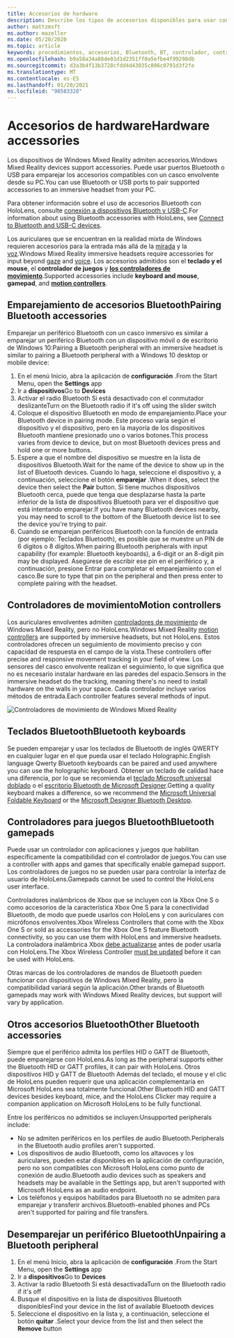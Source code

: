 ```yaml
---
title: Accesorios de hardware
description: Describe los tipos de accesorios disponibles para usar con Windows Mixed Reality y cómo configurarlos.
author: mattzmsft
ms.author: mazeller
ms.date: 05/20/2020
ms.topic: article
keywords: procedimientos, accesorios, Bluetooth, BT, controlador, controlador de juegos, clic, Xbox, hardware, auriculares de realidad mixta, auriculares de realidad mixta de Windows, auriculares de realidad virtual, controlador de movimiento
ms.openlocfilehash: b9a58a34a88de01d1d2351ff0a5efbe4f99298db
ms.sourcegitcommit: d3a3b4f13b3728cfdd4d43035c806c0791d3f2fe
ms.translationtype: MT
ms.contentlocale: es-ES
ms.lasthandoff: 01/20/2021
ms.locfileid: "98583328"
---
```

# <a name="hardware-accessories"></a><span data-ttu-id="7be99-104">Accesorios de hardware</span><span class="sxs-lookup"><span data-stu-id="7be99-104">Hardware accessories</span></span>

<span data-ttu-id="7be99-105">Los dispositivos de Windows Mixed Reality admiten accesorios.</span><span class="sxs-lookup"><span data-stu-id="7be99-105">Windows Mixed Reality devices support accessories.</span></span> <span data-ttu-id="7be99-106">Puede usar puertos Bluetooth o USB para emparejar los accesorios compatibles con un casco envolvente desde su PC.</span><span class="sxs-lookup"><span data-stu-id="7be99-106">You can use Bluetooth or USB ports to pair supported accessories to an immersive headset from your PC.</span></span>

<span data-ttu-id="7be99-107">Para obtener información sobre el uso de accesorios Bluetooth con HoloLens, consulte [conexión a dispositivos Bluetooth y USB-C](/hololens/hololens-connect-devices).</span><span class="sxs-lookup"><span data-stu-id="7be99-107">For information about using Bluetooth accessories with HoloLens, see [Connect to Bluetooth and USB-C devices](/hololens/hololens-connect-devices).</span></span>

<span data-ttu-id="7be99-108">Los auriculares que se encuentran en la realidad mixta de Windows requieren accesorios para la entrada más allá de la [mirada](../design/gaze-and-commit.md) y la [voz](../design/voice-input.md).</span><span class="sxs-lookup"><span data-stu-id="7be99-108">Windows Mixed Reality immersive headsets require accessories for input beyond [gaze](../design/gaze-and-commit.md) and [voice](../design/voice-input.md).</span></span> <span data-ttu-id="7be99-109">Los accesorios admitidos son el **teclado y el mouse**, el **controlador de juegos** y **[los controladores de movimiento](../design/motion-controllers.md)**.</span><span class="sxs-lookup"><span data-stu-id="7be99-109">Supported accessories include **keyboard and mouse**, **gamepad**, and **[motion controllers](../design/motion-controllers.md)**.</span></span>

## <a name="pairing-bluetooth-accessories"></a><span data-ttu-id="7be99-110">Emparejamiento de accesorios Bluetooth</span><span class="sxs-lookup"><span data-stu-id="7be99-110">Pairing Bluetooth accessories</span></span>

<span data-ttu-id="7be99-111">Emparejar un periférico Bluetooth con un casco inmersivo es similar a emparejar un periférico Bluetooth con un dispositivo móvil o de escritorio de Windows 10:</span><span class="sxs-lookup"><span data-stu-id="7be99-111">Pairing a Bluetooth peripheral with an immersive headset is similar to pairing a Bluetooth peripheral with a Windows 10 desktop or mobile device:</span></span>

1. <span data-ttu-id="7be99-112">En el menú Inicio, abra la aplicación de **configuración** .</span><span class="sxs-lookup"><span data-stu-id="7be99-112">From the Start Menu, open the **Settings** app</span></span>
2. <span data-ttu-id="7be99-113">Ir a **dispositivos**</span><span class="sxs-lookup"><span data-stu-id="7be99-113">Go to **Devices**</span></span>
3. <span data-ttu-id="7be99-114">Activar el radio Bluetooth Si está desactivado con el conmutador deslizante</span><span class="sxs-lookup"><span data-stu-id="7be99-114">Turn on the Bluetooth radio if it's off using the slider switch</span></span>
4. <span data-ttu-id="7be99-115">Coloque el dispositivo Bluetooth en modo de emparejamiento.</span><span class="sxs-lookup"><span data-stu-id="7be99-115">Place your Bluetooth device in pairing mode.</span></span> <span data-ttu-id="7be99-116">Este proceso varía según el dispositivo y el dispositivo, pero en la mayoría de los dispositivos Bluetooth mantiene presionado uno o varios botones.</span><span class="sxs-lookup"><span data-stu-id="7be99-116">This process varies from device to device, but on most Bluetooth devices press and hold one or more buttons.</span></span>
5. <span data-ttu-id="7be99-117">Espere a que el nombre del dispositivo se muestre en la lista de dispositivos Bluetooth.</span><span class="sxs-lookup"><span data-stu-id="7be99-117">Wait for the name of the device to show up in the list of Bluetooth devices.</span></span> <span data-ttu-id="7be99-118">Cuando lo haga, seleccione el dispositivo y, a continuación, seleccione el botón **emparejar** .</span><span class="sxs-lookup"><span data-stu-id="7be99-118">When it does, select the device then select the **Pair** button.</span></span> <span data-ttu-id="7be99-119">Si tiene muchos dispositivos Bluetooth cerca, puede que tenga que desplazarse hasta la parte inferior de la lista de dispositivos Bluetooth para ver el dispositivo que está intentando emparejar.</span><span class="sxs-lookup"><span data-stu-id="7be99-119">If you have many Bluetooth devices nearby, you may need to scroll to the bottom of the Bluetooth device list to see the device you're trying to pair.</span></span>
6. <span data-ttu-id="7be99-120">Cuando se emparejan periféricos Bluetooth con la función de entrada (por ejemplo: Teclados Bluetooth), es posible que se muestre un PIN de 6 dígitos o 8 dígitos.</span><span class="sxs-lookup"><span data-stu-id="7be99-120">When pairing Bluetooth peripherals with input capability (for example: Bluetooth keyboards), a 6-digit or an 8-digit pin may be displayed.</span></span> <span data-ttu-id="7be99-121">Asegúrese de escribir ese pin en el periférico y, a continuación, presione Entrar para completar el emparejamiento con el casco.</span><span class="sxs-lookup"><span data-stu-id="7be99-121">Be sure to type that pin on the peripheral and then press enter to complete pairing with the headset.</span></span>

## <a name="motion-controllers"></a><span data-ttu-id="7be99-122">Controladores de movimiento</span><span class="sxs-lookup"><span data-stu-id="7be99-122">Motion controllers</span></span>

<span data-ttu-id="7be99-123">Los auriculares envolventes admiten [controladores de movimiento](../design/motion-controllers.md) de Windows Mixed Reality, pero no HoloLens.</span><span class="sxs-lookup"><span data-stu-id="7be99-123">Windows Mixed Reality [motion controllers](../design/motion-controllers.md) are supported by immersive headsets, but not HoloLens.</span></span> <span data-ttu-id="7be99-124">Estos controladores ofrecen un seguimiento de movimiento preciso y con capacidad de respuesta en el campo de la vista.</span><span class="sxs-lookup"><span data-stu-id="7be99-124">These controllers offer precise and responsive movement tracking in your field of view.</span></span> <span data-ttu-id="7be99-125">Los sensores del casco envolvente realizan el seguimiento, lo que significa que no es necesario instalar hardware en las paredes del espacio.</span><span class="sxs-lookup"><span data-stu-id="7be99-125">Sensors in the immersive headset do the tracking, meaning there's no need to install hardware on the walls in your space.</span></span> <span data-ttu-id="7be99-126">Cada controlador incluye varios métodos de entrada.</span><span class="sxs-lookup"><span data-stu-id="7be99-126">Each controller features several methods of input.</span></span>

![Controladores de movimiento de Windows Mixed Reality](../design/images/winmr-ck-1080x1080-350px.jpg)

## <a name="bluetooth-keyboards"></a><span data-ttu-id="7be99-128">Teclados Bluetooth</span><span class="sxs-lookup"><span data-stu-id="7be99-128">Bluetooth keyboards</span></span>

<span data-ttu-id="7be99-129">Se pueden emparejar y usar los teclados de Bluetooth de inglés QWERTY en cualquier lugar en el que pueda usar el teclado Holographic.</span><span class="sxs-lookup"><span data-stu-id="7be99-129">English language Qwerty Bluetooth keyboards can be paired and used anywhere you can use the holographic keyboard.</span></span> <span data-ttu-id="7be99-130">Obtener un teclado de calidad hace una diferencia, por lo que se recomienda el [teclado Microsoft universal doblado](https://www.microsoft.com/accessories/products/keyboards/universal-foldable-keyboard/gu5-00001) o el [escritorio Bluetooth de Microsoft Designer](https://www.microsoft.com/accessories/products/keyboards/designer-bluetooth-desktop/7n9-00001).</span><span class="sxs-lookup"><span data-stu-id="7be99-130">Getting a quality keyboard makes a difference, so we recommend the [Microsoft Universal Foldable Keyboard](https://www.microsoft.com/accessories/products/keyboards/universal-foldable-keyboard/gu5-00001) or the [Microsoft Designer Bluetooth Desktop](https://www.microsoft.com/accessories/products/keyboards/designer-bluetooth-desktop/7n9-00001).</span></span>

## <a name="bluetooth-gamepads"></a><span data-ttu-id="7be99-131">Controladores para juegos Bluetooth</span><span class="sxs-lookup"><span data-stu-id="7be99-131">Bluetooth gamepads</span></span>

<span data-ttu-id="7be99-132">Puede usar un controlador con aplicaciones y juegos que habilitan específicamente la compatibilidad con el controlador de juegos.</span><span class="sxs-lookup"><span data-stu-id="7be99-132">You can use a controller with apps and games that specifically enable gamepad support.</span></span> <span data-ttu-id="7be99-133">Los controladores de juegos no se pueden usar para controlar la interfaz de usuario de HoloLens.</span><span class="sxs-lookup"><span data-stu-id="7be99-133">Gamepads cannot be used to control the HoloLens user interface.</span></span>

<span data-ttu-id="7be99-134">Controladores inalámbricos de Xbox que se incluyen con la Xbox One S o como accesorios de la característica Xbox One S para la conectividad Bluetooth, de modo que puede usarlos con HoloLens y con auriculares con micrófonos envolventes.</span><span class="sxs-lookup"><span data-stu-id="7be99-134">Xbox Wireless Controllers that come with the Xbox One S or sold as accessories for the Xbox One S feature Bluetooth connectivity, so you can use them with HoloLens and immersive headsets.</span></span> <span data-ttu-id="7be99-135">La controladora inalámbrica Xbox [debe actualizarse](https://support.xbox.com/xbox-one/accessories/update-controller-for-stereo-headset-adapter) antes de poder usarla con HoloLens.</span><span class="sxs-lookup"><span data-stu-id="7be99-135">The Xbox Wireless Controller [must be updated](https://support.xbox.com/xbox-one/accessories/update-controller-for-stereo-headset-adapter) before it can be used with HoloLens.</span></span>

<span data-ttu-id="7be99-136">Otras marcas de los controladores de mandos de Bluetooth pueden funcionar con dispositivos de Windows Mixed Reality, pero la compatibilidad variará según la aplicación.</span><span class="sxs-lookup"><span data-stu-id="7be99-136">Other brands of Bluetooth gamepads may work with Windows Mixed Reality devices, but support will vary by application.</span></span>

## <a name="other-bluetooth-accessories"></a><span data-ttu-id="7be99-137">Otros accesorios Bluetooth</span><span class="sxs-lookup"><span data-stu-id="7be99-137">Other Bluetooth accessories</span></span>

<span data-ttu-id="7be99-138">Siempre que el periférico admita los perfiles HID o GATT de Bluetooth, puede emparejarse con HoloLens.</span><span class="sxs-lookup"><span data-stu-id="7be99-138">As long as the peripheral supports either the Bluetooth HID or GATT profiles, it can pair with HoloLens.</span></span> <span data-ttu-id="7be99-139">Otros dispositivos HID y GATT de Bluetooth Además del teclado, el mouse y el clic de HoloLens pueden requerir que una aplicación complementaria en Microsoft HoloLens sea totalmente funcional.</span><span class="sxs-lookup"><span data-stu-id="7be99-139">Other Bluetooth HID and GATT devices besides keyboard, mice, and the HoloLens Clicker may require a companion application on Microsoft HoloLens to be fully functional.</span></span>

<span data-ttu-id="7be99-140">Entre los periféricos no admitidos se incluyen:</span><span class="sxs-lookup"><span data-stu-id="7be99-140">Unsupported peripherals include:</span></span>

* <span data-ttu-id="7be99-141">No se admiten periféricos en los perfiles de audio Bluetooth.</span><span class="sxs-lookup"><span data-stu-id="7be99-141">Peripherals in the Bluetooth audio profiles aren't supported.</span></span>
* <span data-ttu-id="7be99-142">Los dispositivos de audio Bluetooth, como los altavoces y los auriculares, pueden estar disponibles en la aplicación de configuración, pero no son compatibles con Microsoft HoloLens como punto de conexión de audio.</span><span class="sxs-lookup"><span data-stu-id="7be99-142">Bluetooth audio devices such as speakers and headsets may be available in the Settings app, but aren't supported with Microsoft HoloLens as an audio endpoint.</span></span>
* <span data-ttu-id="7be99-143">Los teléfonos y equipos habilitados para Bluetooth no se admiten para emparejar y transferir archivos.</span><span class="sxs-lookup"><span data-stu-id="7be99-143">Bluetooth-enabled phones and PCs aren't supported for pairing and file transfers.</span></span>

## <a name="unpairing-a-bluetooth-peripheral"></a><span data-ttu-id="7be99-144">Desemparejar un periférico Bluetooth</span><span class="sxs-lookup"><span data-stu-id="7be99-144">Unpairing a Bluetooth peripheral</span></span>

1. <span data-ttu-id="7be99-145">En el menú Inicio, abra la aplicación de **configuración** .</span><span class="sxs-lookup"><span data-stu-id="7be99-145">From the Start Menu, open the **Settings** app</span></span>
2. <span data-ttu-id="7be99-146">Ir a **dispositivos**</span><span class="sxs-lookup"><span data-stu-id="7be99-146">Go to **Devices**</span></span>
3. <span data-ttu-id="7be99-147">Activar la radio Bluetooth Si está desactivada</span><span class="sxs-lookup"><span data-stu-id="7be99-147">Turn on the Bluetooth radio if it's off</span></span>
4. <span data-ttu-id="7be99-148">Busque el dispositivo en la lista de dispositivos Bluetooth disponibles</span><span class="sxs-lookup"><span data-stu-id="7be99-148">Find your device in the list of available Bluetooth devices</span></span>
5. <span data-ttu-id="7be99-149">Seleccione el dispositivo en la lista y, a continuación, seleccione el botón **quitar** .</span><span class="sxs-lookup"><span data-stu-id="7be99-149">Select your device from the list and then select the **Remove** button</span></span>